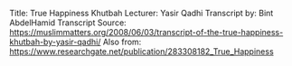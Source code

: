 ﻿Title:  True Happiness Khutbah
Lecturer: Yasir Qadhi
Transcript by: Bint AbdelHamid
Transcript Source: https://muslimmatters.org/2008/06/03/transcript-of-the-true-happiness-khutbah-by-yasir-qadhi/
Also from: https://www.researchgate.net/publication/283308182_True_Happiness
